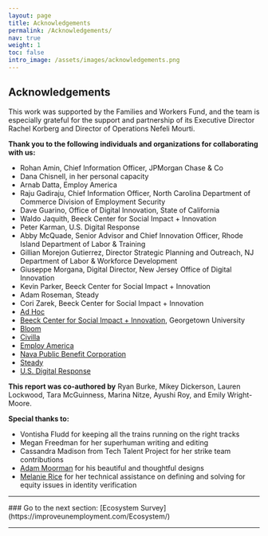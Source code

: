 ```yaml
---
layout: page
title: Acknowledgements
permalink: /Acknowledgements/
nav: true
weight: 1
toc: false
intro_image: /assets/images/acknowledgements.png
---
```


## Acknowledgements

This work was supported by the Families and Workers Fund, and the team is especially grateful for the support and partnership of its Executive Director Rachel Korberg and Director of Operations Nefeli Mourti.

**Thank you to the following individuals and organizations for collaborating with us:**
*   Rohan Amin, Chief Information Officer, JPMorgan Chase & Co
*   Dana Chisnell, in her personal capacity
*   Arnab Datta, Employ America
*   Raju Gadiraju, Chief Information Officer, North Carolina Department of Commerce Division of Employment Security
*   Dave Guarino, Office of Digital Innovation, State of California
*   Waldo Jaquith, Beeck Center for Social Impact + Innovation
*   Peter Karman, U.S. Digital Response
*   Abby McQuade, Senior Advisor and Chief Innovation Officer, Rhode Island Department of Labor & Training
*   Gillian Morejon Gutierrez, Director Strategic Planning and Outreach, NJ Department of Labor & Workforce Development
*   Giuseppe Morgana, Digital Director, New Jersey Office of Digital Innovation
*   Kevin Parker, Beeck Center for Social Impact + Innovation
*   Adam Roseman, Steady
*   Cori Zarek, Beeck Center for Social Impact + Innovation
*   [Ad Hoc](https://adhoc.team/)
*   [Beeck Center for Social Impact + Innovation](https://beeckcenter.georgetown.edu/), Georgetown University
*   [Bloom](https://bloomworks.digital/)
*   [Civilla](https://civilla.org/)
*   [Employ America](https://employamerica.org/)
*   [Nava Public Benefit Corporation](https://www.navapbc.com/)
*   [Steady](https://steadyapp.com/)
*   [U.S. Digital Response](https://www.usdigitalresponse.org/)

**This report was co-authored by** Ryan Burke, Mikey Dickerson, Lauren Lockwood, Tara McGuinness, Marina Nitze, Ayushi Roy, and Emily Wright-Moore.

**Special thanks to:**
*   Vontisha Fludd for keeping all the trains running on the right tracks
*   Megan Freedman for her superhuman writing and editing
*   Cassandra Madison from Tech Talent Project for her strike team contributions
*   [Adam Moorman](https://www.linkedin.com/in/admoordesign/) for his beautiful and thoughtful designs
*   [Melanie Rice](https://www.linkedin.com/in/melanienrice/) for her technical assistance on defining and solving for equity issues in identity verification

<hr>
### Go to the next section: [Ecosystem Survey](https://improveunemployment.com/Ecosystem/)
<hr>


